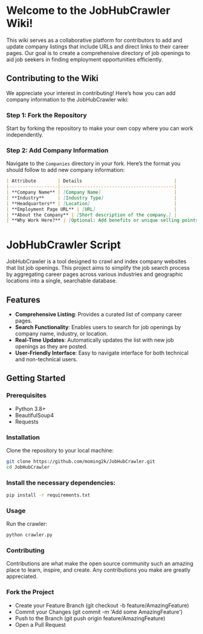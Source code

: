 # Welcome to the JobHubCrawler Wiki!

This wiki serves as a collaborative platform for contributors to add and update company listings that include URLs and direct links to their career pages. Our goal is to create a comprehensive directory of job openings to aid job seekers in finding employment opportunities efficiently.

## Contributing to the Wiki

We appreciate your interest in contributing! Here’s how you can add company information to the JobHubCrawler wiki:

### Step 1: Fork the Repository

Start by forking the repository to make your own copy where you can work independently.

### Step 2: Add Company Information

Navigate to the `Companies` directory in your fork. Here’s the format you should follow to add new company information:

```markdown
| Attribute        | Details                                  |
|------------------|------------------------------------------|
| **Company Name** | [Company Name]                           |
| **Industry**     | [Industry Type]                          |
| **Headquarters** | [Location]                               |
| **Employment Page URL** | [URL]                             |
| **About the Company** | [Short description of the company.] |
| **Why Work Here?** | [Optional: Add benefits or unique selling points.] |
```





# JobHubCrawler Script

JobHubCrawler is a tool designed to crawl and index company websites that list job openings. This project aims to simplify the job search process by aggregating career pages across various industries and geographic locations into a single, searchable database.

## Features

- **Comprehensive Listing**: Provides a curated list of company career pages.
- **Search Functionality**: Enables users to search for job openings by company name, industry, or location.
- **Real-Time Updates**: Automatically updates the list with new job openings as they are posted.
- **User-Friendly Interface**: Easy to navigate interface for both technical and non-technical users.

## Getting Started

### Prerequisites

- Python 3.8+
- BeautifulSoup4
- Requests

### Installation

Clone the repository to your local machine:

```bash
git clone https://github.com/moming2k/JobHubCrawler.git
cd JobHubCrawler
```

### Install the necessary dependencies:

```bash
pip install -r requirements.txt
```

### Usage
Run the crawler:

```bash
python crawler.py
```

### Contributing
Contributions are what make the open source community such an amazing place to learn, inspire, and create. Any contributions you make are greatly appreciated.

### Fork the Project
- Create your Feature Branch (git checkout -b feature/AmazingFeature)
- Commit your Changes (git commit -m 'Add some AmazingFeature')
- Push to the Branch (git push origin feature/AmazingFeature)
- Open a Pull Request
